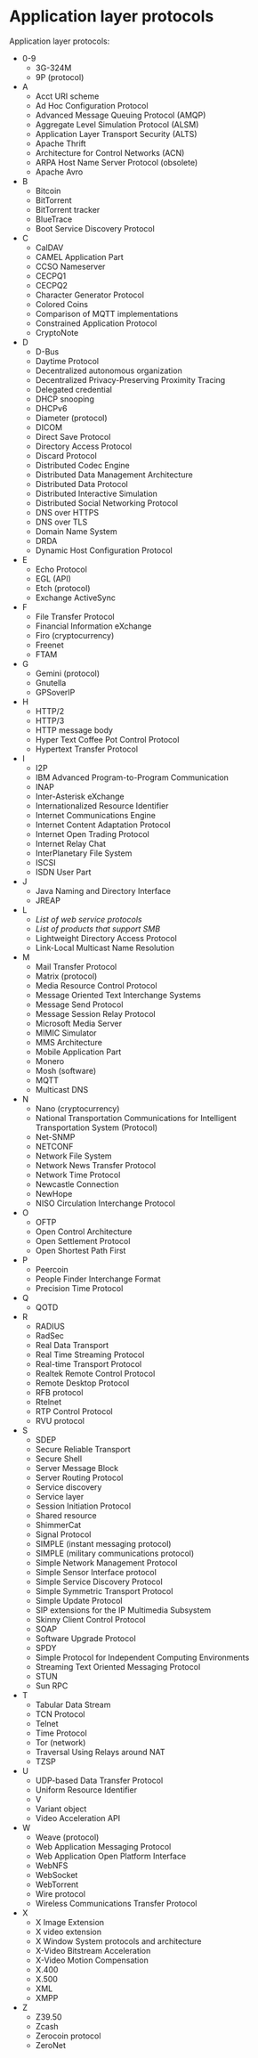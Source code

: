 # Application layer protocols

Application layer protocols:
- 0-9
  - 3G-324M
  - 9P (protocol)
- A
  - Acct URI scheme
  - Ad Hoc Configuration Protocol
  - Advanced Message Queuing Protocol (AMQP)
  - Aggregate Level Simulation Protocol (ALSM)
  - Application Layer Transport Security (ALTS)
  - Apache Thrift
  - Architecture for Control Networks (ACN)
  - ARPA Host Name Server Protocol (obsolete)
  - Apache Avro
- B
  - Bitcoin
  - BitTorrent
  - BitTorrent tracker
  - BlueTrace
  - Boot Service Discovery Protocol
- C
  - CalDAV
  - CAMEL Application Part
  - CCSO Nameserver
  - CECPQ1
  - CECPQ2
  - Character Generator Protocol
  - Colored Coins
  - Comparison of MQTT implementations
  - Constrained Application Protocol
  - CryptoNote
- D
  - D-Bus
  - Daytime Protocol
  - Decentralized autonomous organization
  - Decentralized Privacy-Preserving Proximity Tracing
  - Delegated credential
  - DHCP snooping
  - DHCPv6
  - Diameter (protocol)
  - DICOM
  - Direct Save Protocol
  - Directory Access Protocol
  - Discard Protocol
  - Distributed Codec Engine
  - Distributed Data Management Architecture
  - Distributed Data Protocol
  - Distributed Interactive Simulation
  - Distributed Social Networking Protocol
  - DNS over HTTPS
  - DNS over TLS
  - Domain Name System
  - DRDA
  - Dynamic Host Configuration Protocol
- E
  - Echo Protocol
  - EGL (API)
  - Etch (protocol)
  - Exchange ActiveSync
- F
  - File Transfer Protocol
  - Financial Information eXchange
  - Firo (cryptocurrency)
  - Freenet
  - FTAM
- G
  - Gemini (protocol)
  - Gnutella
  - GPSoverIP
- H
  - HTTP/2
  - HTTP/3
  - HTTP message body
  - Hyper Text Coffee Pot Control Protocol
  - Hypertext Transfer Protocol
- I
  - I2P
  - IBM Advanced Program-to-Program Communication
  - INAP
  - Inter-Asterisk eXchange
  - Internationalized Resource Identifier
  - Internet Communications Engine
  - Internet Content Adaptation Protocol
  - Internet Open Trading Protocol
  - Internet Relay Chat
  - InterPlanetary File System
  - ISCSI
  - ISDN User Part
- J
  - Java Naming and Directory Interface
  - JREAP
- L
  - *List of web service protocols*
  - *List of products that support SMB*
  - Lightweight Directory Access Protocol
  - Link-Local Multicast Name Resolution
- M
  - Mail Transfer Protocol
  - Matrix (protocol)
  - Media Resource Control Protocol
  - Message Oriented Text Interchange Systems
  - Message Send Protocol
  - Message Session Relay Protocol
  - Microsoft Media Server
  - MIMIC Simulator
  - MMS Architecture
  - Mobile Application Part
  - Monero
  - Mosh (software)
  - MQTT
  - Multicast DNS
- N
  - Nano (cryptocurrency)
  - National Transportation Communications for Intelligent Transportation System (Protocol)
  - Net-SNMP
  - NETCONF
  - Network File System
  - Network News Transfer Protocol
  - Network Time Protocol
  - Newcastle Connection
  - NewHope
  - NISO Circulation Interchange Protocol
- O
  - OFTP
  - Open Control Architecture
  - Open Settlement Protocol
  - Open Shortest Path First
- P
  - Peercoin
  - People Finder Interchange Format
  - Precision Time Protocol
- Q
  - QOTD
- R
  - RADIUS
  - RadSec
  - Real Data Transport
  - Real Time Streaming Protocol
  - Real-time Transport Protocol
  - Realtek Remote Control Protocol
  - Remote Desktop Protocol
  - RFB protocol
  - Rtelnet
  - RTP Control Protocol
  - RVU protocol
- S
  - SDEP
  - Secure Reliable Transport
  - Secure Shell
  - Server Message Block
  - Server Routing Protocol
  - Service discovery
  - Service layer
  - Session Initiation Protocol
  - Shared resource
  - ShimmerCat
  - Signal Protocol
  - SIMPLE (instant messaging protocol)
  - SIMPLE (military communications protocol)
  - Simple Network Management Protocol
  - Simple Sensor Interface protocol
  - Simple Service Discovery Protocol
  - Simple Symmetric Transport Protocol
  - Simple Update Protocol
  - SIP extensions for the IP Multimedia Subsystem
  - Skinny Client Control Protocol
  - SOAP
  - Software Upgrade Protocol
  - SPDY
  - Simple Protocol for Independent Computing Environments
  - Streaming Text Oriented Messaging Protocol
  - STUN
  - Sun RPC
- T
  - Tabular Data Stream
  - TCN Protocol
  - Telnet
  - Time Protocol
  - Tor (network)
  - Traversal Using Relays around NAT
  - TZSP
- U
  - UDP-based Data Transfer Protocol
  - Uniform Resource Identifier
  - V
  - Variant object
  - Video Acceleration API
- W
  - Weave (protocol)
  - Web Application Messaging Protocol
  - Web Application Open Platform Interface
  - WebNFS
  - WebSocket
  - WebTorrent
  - Wire protocol
  - Wireless Communications Transfer Protocol
- X
  - X Image Extension
  - X video extension
  - X Window System protocols and architecture
  - X-Video Bitstream Acceleration
  - X-Video Motion Compensation
  - X.400
  - X.500
  - XML
  - XMPP
- Z
  - Z39.50
  - Zcash
  - Zerocoin protocol
  - ZeroNet
